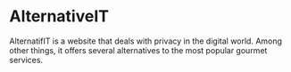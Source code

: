 # AlternativeIT
AlternatifIT is a website that deals with privacy in the digital world. Among other things, it offers several alternatives to the most popular gourmet services.
